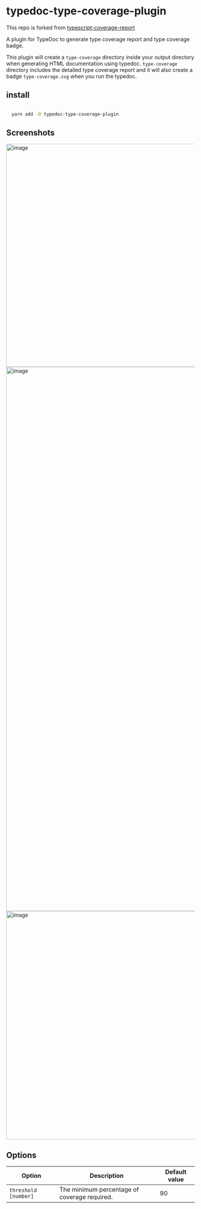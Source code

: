 # typedoc-type-coverage-plugin

This repo is forked from [typescript-coverage-report](https://github.com/alexcanessa/typescript-coverage-report)

A plugin for TypeDoc to generate type coverage report and type coverage badge.

This plugin will create a `type-coverage` directory inside your output directory when generating HTML documentation using typedoc.
`type-coverage` directory includes the detailed type coverage report and it will also create a badge `type-coverage.svg` when you run the typedoc.

## install

```bash

  yarn add -D typedoc-type-coverage-plugin

```

## Screenshots

<img width="596" alt="image" src="https://user-images.githubusercontent.com/100559209/173741931-d6c1ca17-8f35-45e9-b637-1d0810c576a2.png">
<img width="1454" alt="image" src="https://user-images.githubusercontent.com/100559209/173743128-79464483-017d-4462-8674-3b55091fc043.png">
<img width="610" alt="image" src="https://user-images.githubusercontent.com/100559209/173752580-b46cc92c-3f64-4924-b2ab-5c323cbc1573.png">




## Options

| Option                          | Description                                                                            | Default value |
| ------------------------------- | -------------------------------------------------------------------------------------- | ------------- |
| `threshold [number]`            | The minimum percentage of coverage required.                                           | 90            |
